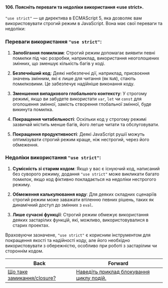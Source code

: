 #### 106. Поясніть переваги та недоліки використання «use strict».

`"use strict"` — це директива в ECMAScript 5, яка дозволяє вам використовувати строгий режим в JavaScript. Вона має свої переваги та недоліки:

### Переваги використання `"use strict"`:
1. **Запобігання помилкам**: Строгий режим допомагає виявити певні помилки під час розробки, наприклад, використання неоголошених змінних, що зменшує кількість багів у коді.

2. **Безпечніший код**: Деякі небезпечні дії, наприклад, присвоєння значень змінним, які є лише для читання (як `NaN`), стають помилковими. Це забезпечує надійніше виконання коду.

3. **Зменшення випадкового глобального контексту**: У строгому режимі, якщо ви забудете використати `var`, `let` чи `const` для оголошення змінної, замість створення глобальної змінної, буде викинута помилка.

4. **Покращення читабельності**: Оскільки код у строгому режимі зазвичай містить менше багів, його легше читати та обслуговувати.

5. **Покращення продуктивності**: Деякі JavaScript рушії можуть оптимізувати строгий режим краще, ніж нестрогий, через його обмеження.

### Недоліки використання `"use strict"`:
1. **Сумісність зі старим кодом**: Якщо у вас є існуючий код, написаний без суворого режиму, додання `"use strict"` може викликати багато помилок, якщо код фіктивно покладається на недоліки нестрогого режиму.

2. **Обмеження калькулювання коду**: Для деяких складних сценаріїв строгий режим може заважати втіленню певних рішень, таких як динамічний доступ до змінних з `eval`.

3. **Лише сучасні функції**: Строгий режим обмежує використання деяких застарілих функцій, які, можливо, використовувалися в старих проектах.

Враховуючи зазначене, `"use strict"` є корисним інструментом для покращення якості та надійності коду, але його необхідно використовувати з обережністю, особливо при роботі з застарілим чи стороннім кодом.

| Back | Forward |
|---|---|
| [Що таке замикання/closure?](/ua/middle/javascript/what-is-a-closure.md)  | [Наведіть приклад блокування циклу подій.](/ua/middle/javascript/provide-an-example-of-event-loop-blocking.md) |